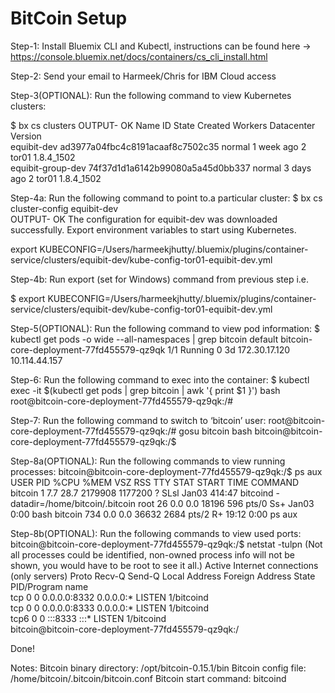 # BitCoin Setup

Step-1: Install Bluemix CLI and Kubectl, instructions can be found here -> https://console.bluemix.net/docs/containers/cs_cli_install.html

Step-2: Send your email to Harmeek/Chris for IBM Cloud access

Step-3(OPTIONAL): Run the following command to view Kubernetes clusters:

$ bx cs clusters
OUTPUT-
OK
Name                ID                                 State    Created      Workers   Datacenter   Version   
equibit-dev         ad3977a04fbc4c8191acaaf8c7502c35   normal   1 week ago   2         tor01        1.8.4_1502   
equibit-group-dev   74f37d1d1a6142b99080a5a45d0bb337   normal   3 days ago   2         tor01        1.8.4_1502   


Step-4a: Run the following command to point to.a particular cluster:
$ bx cs cluster-config equibit-dev   
OUTPUT-
OK
The configuration for equibit-dev was downloaded successfully. Export environment variables to start using Kubernetes.

export KUBECONFIG=/Users/harmeekjhutty/.bluemix/plugins/container-service/clusters/equibit-dev/kube-config-tor01-equibit-dev.yml

Step-4b: Run export (set for Windows) command from previous step i.e.

$ export KUBECONFIG=/Users/harmeekjhutty/.bluemix/plugins/container-service/clusters/equibit-dev/kube-config-tor01-equibit-dev.yml

Step-5(OPTIONAL): Run the following command to view pod information:
$ kubectl get pods -o wide --all-namespaces | grep bitcoin
default       bitcoin-core-deployment-77fd455579-qz9qk                         1/1       Running   0          3d        172.30.17.120   10.114.44.157

Step-6: Run the following command to exec into the container:
$ kubectl exec -it $(kubectl get pods  | grep bitcoin | awk '{ print $1 }') bash
root@bitcoin-core-deployment-77fd455579-qz9qk:/#

Step-7: Run the following command to switch to ‘bitcoin’ user:
root@bitcoin-core-deployment-77fd455579-qz9qk:/# gosu bitcoin bash
bitcoin@bitcoin-core-deployment-77fd455579-qz9qk:/$

Step-8a(OPTIONAL): Run the following commands to view running processes:
bitcoin@bitcoin-core-deployment-77fd455579-qz9qk:/$ ps aux
USER       PID %CPU %MEM    VSZ   RSS TTY      STAT START   TIME COMMAND
bitcoin      1  7.7 28.7 2179908 1177200 ?     SLsl Jan03 414:47 bitcoind -datadir=/home/bitcoin/.bitcoin
root        26  0.0  0.0  18196   596 pts/0    Ss+  Jan03   0:00 bash
bitcoin    734  0.0  0.0  36632  2684 pts/2    R+   19:12   0:00 ps aux

Step-8b(OPTIONAL): Run the following commands to view used ports:
bitcoin@bitcoin-core-deployment-77fd455579-qz9qk:/$ netstat -tulpn
(Not all processes could be identified, non-owned process info
 will not be shown, you would have to be root to see it all.)
Active Internet connections (only servers)
Proto Recv-Q Send-Q Local Address           Foreign Address         State       PID/Program name    
tcp        0      0 0.0.0.0:8332            0.0.0.0:*               LISTEN      1/bitcoind          
tcp        0      0 0.0.0.0:8333            0.0.0.0:*               LISTEN      1/bitcoind          
tcp6       0      0 :::8333                 :::*                    LISTEN      1/bitcoind          
bitcoin@bitcoin-core-deployment-77fd455579-qz9qk:/

Done!

Notes:
Bitcoin binary directory: /opt/bitcoin-0.15.1/bin
Bitcoin config file: /home/bitcoin/.bitcoin/bitcoin.conf
Bitcoin start command: bitcoind
